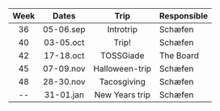 | Week  |   Dates   |      Trip      | Responsible |
| :---: | :-------: | :------------: | :---------- |
|  36   | 05-06.sep |   Introtrip    | Schæfen     |
|  40   | 03-05.oct |     Trip!      | Schæfen     |
|  42   | 17-18.oct |   TOSSGiade    | The Board   |
|  45   | 07-09.nov | Halloween-trip | Schæfen     |
|  48   | 28-30.nov |  Tacosgiving   | Schæfen     |
|  --   | 31-01.jan | New Years trip | Schæfen     |
